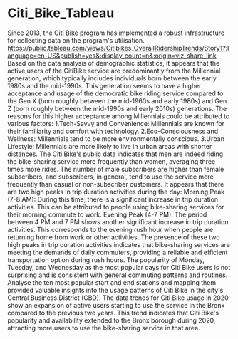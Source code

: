 # Citi_Bike_Tableau
Since 2013, the Citi Bike program has implemented a robust infrastructure for collecting data on the program's utilisation. 
https://public.tableau.com/views/Citibikes_OverallRidershipTrends/Story1?:language=en-US&publish=yes&:display_count=n&:origin=viz_share_link
Based on the data analysis of demographic statistics, it appears that the active users of the CitiBike service are predominantly from the Millennial generation, which typically includes individuals born between the early 1980s and the mid-1990s. This generation seems to have a higher acceptance and usage of the democratic bike riding service compared to the Gen X (born roughly between the mid-1960s and early 1980s) and Gen Z (born roughly between the mid-1990s and early 2010s) generations.
The reasons for this higher acceptance among Millennials could be attributed to various factors:
1.Tech-Savvy and Convenience: Millennials are known for their familiarity and comfort with technology.
2.Eco-Consciousness and Wellness: Millennials tend to be more environmentally conscious. 
3.Urban Lifestyle: Millennials are more likely to live in urban areas with shorter distances. 
The Citi Bike's public data indicates that men are indeed riding the bike-sharing service more frequently than women, averaging three times more rides. 
The number of male subscribers are higher than female subscribers, and subscribers, in general, tend to use the service more frequently than casual or non-subscriber customers.
It appears that there are two high peaks in trip duration activities during the day:
Morning Peak (7-8 AM): During this time, there is a significant increase in trip duration activities. This can be attributed to people using bike-sharing services for their morning commute to work. 
Evening Peak (4-7 PM): The period between 4 PM and 7 PM shows another significant increase in trip duration activities. This corresponds to the evening rush hour when people are returning home from work or other activities. The presence of these two high peaks in trip duration activities indicates that bike-sharing services are meeting the demands of daily commuters, providing a reliable and efficient transportation option during rush hours. 
The popularity of Monday, Tuesday, and Wednesday as the most popular days for Citi Bike users is not surprising and is consistent with general commuting patterns and routines.
Analyse the ten most popular start and end stations and mapping them provided valuable insights into the usage patterns of Citi Bike in the city's Central Business District (CBD). 
The data trends for Citi Bike usage in 2020 show an expansion of active users starting to use the service in the Bronx compared to the previous two years. This trend indicates that Citi Bike's popularity and availability extended to the Bronx borough during 2020, attracting more users to use the bike-sharing service in that area.